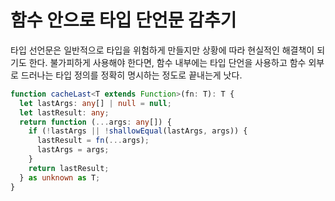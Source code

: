 # 함수 안으로 타입 단언문 감추기

타입 선언문은 일반적으로 타입을 위험하게 만들지만 상황에 따라 현실적인 해결책이 되기도 한다. 불가피하게 사용해야 한다면, 함수 내부에는 타입 단언을 사용하고 함수 외부로 드러나는 타입 정의를 정확히 명시하는 정도로 끝내는게 낫다.

```ts
function cacheLast<T extends Function>(fn: T): T {
  let lastArgs: any[] | null = null;
  let lastResult: any;
  return function (...args: any[]) {
    if (!lastArgs || !shallowEqual(lastArgs, args)) {
      lastResult = fn(...args);
      lastArgs = args;
    }
    return lastResult;
  } as unknown as T;
}
```
